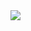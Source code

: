 <img align="center" src="https://github-readme-stats.vercel.app/api?username=DanielCamposs98&show_icons=true&theme=dark" />
